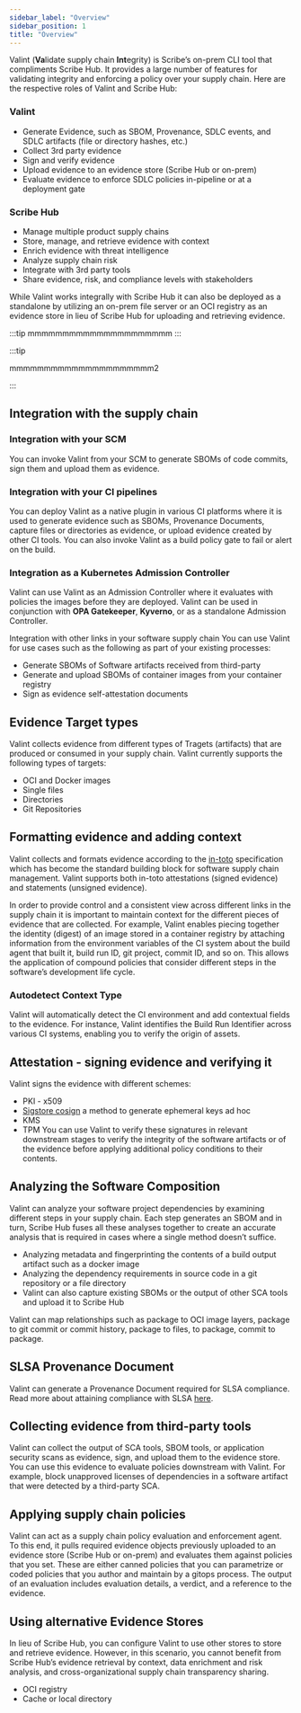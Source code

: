```yaml
---
sidebar_label: "Overview"
sidebar_position: 1
title: "Overview"
---
```


Valint (**Va**lidate supply chain **Int**egrity) is Scribe’s on-prem CLI tool that compliments Scribe Hub. It provides a large number of features for validating integrity and enforcing a policy over your supply chain. 
Here are the respective roles of Valint and Scribe Hub:

### Valint
* Generate Evidence, such as SBOM, Provenance, SDLC events, and SDLC artifacts (file or directory hashes, etc.)
* Collect 3rd party evidence
* Sign and verify evidence
* Upload evidence to an evidence store (Scribe Hub or on-prem)
* Evaluate evidence to enforce SDLC policies in-pipeline or at a deployment gate

### Scribe Hub
* Manage multiple product supply chains
* Store, manage, and retrieve evidence with context
* Enrich evidence with threat intelligence
* Analyze supply chain risk
* Integrate with 3rd party tools
* Share evidence, risk, and compliance levels with stakeholders

While Valint works integrally with Scribe Hub it can also be deployed as a standalone by utilizing an on-prem file server or an OCI registry as an evidence store in lieu of Scribe Hub for uploading and retrieving evidence.

:::tip
mmmmmmmmmmmmmmmmmmmmm
:::

:::tip

mmmmmmmmmmmmmmmmmmmmm2

:::

## Integration with the supply chain

### Integration with your SCM
You can invoke Valint from your SCM to generate SBOMs of code commits, sign them and upload them as evidence.

### Integration with your CI pipelines
You can deploy Valint as a native plugin in various CI platforms where it is used to generate evidence such as SBOMs, Provenance Documents, capture files or directories as evidence, or upload evidence created by other CI tools.
You can also invoke Valint as a build policy gate to fail or alert on the build.

### Integration as a Kubernetes Admission Controller
Valint can use Valint as an Admission Controller where it evaluates with policies the images before they are deployed.
Valint can be used in conjunction with **OPA Gatekeeper**, **Kyverno**, or as a standalone Admission Controller.

Integration with other links in your software supply chain
You can use Valint for use cases such as the following as part of your existing processes:
* Generate SBOMs of Software artifacts received from third-party
* Generate and upload SBOMs of container images from your container registry
* Sign as evidence self-attestation documents

## Evidence Target types​
Valint collects evidence from different types of Tragets (artifacts) that are produced or consumed in your supply chain. Valint currently supports the following types of targets:

* OCI and Docker images
* Single files
* Directories
* Git Repositories

## Formatting evidence and adding context
Valint collects and formats evidence according to the [in-toto](https://in-toto.io/specs/) specification which has become the standard building block for software supply chain management. Valint supports both in-toto attestations (signed evidence) and statements (unsigned evidence).

In order to provide control and a consistent view across different links in the supply chain it is important to maintain context for the different pieces of evidence that are collected. For example, Valint enables piecing together the identity (digest) of an image stored in a container registry by attaching information from the environment variables of the CI system about the build agent that built it, build run ID, git project, commit ID, and so on.
This allows the application of compound policies that consider different steps in the software’s development life cycle.

### Autodetect Context Type
Valint will automatically detect the CI environment and add contextual fields to the evidence. For instance, Valint identifies the Build Run Identifier across various CI systems, enabling you to verify the origin of assets.

## Attestation - signing evidence and verifying it
Valint signs the evidence with different schemes:
* PKI - x509
* [Sigstore cosign](https://docs.sigstore.dev/signing/quickstart/) a method to generate ephemeral keys ad hoc
* KMS
* TPM
You can use Valint to verify these signatures in relevant downstream stages to verify the integrity of the software artifacts or of the evidence before applying additional policy conditions to their contents.

## Analyzing the Software Composition
Valint can analyze your software project dependencies by examining different steps in your supply chain. Each step generates an SBOM and in turn, Scribe Hub fuses all these analyses together to create an accurate analysis that is required in cases where a single method doesn’t suffice.

* Analyzing metadata and fingerprinting the contents of a build output artifact such as a docker image
* Analyzing the dependency requirements in source code in a git repository or a file directory
* Valint can also capture existing SBOMs or the output of other SCA tools and upload it to Scribe Hub

Valint can map relationships such as package to OCI image layers, package to git commit or commit history, package to files, to package, commit to package.

## SLSA Provenance Document
Valint can generate a Provenance Document required for SLSA compliance. Read more about attaining compliance with SLSA [here](https://scribe-security.netlify.app/docs/guides/secure-sfw-slsa/).

## Collecting evidence from third-party tools
Valint can collect the output of SCA tools, SBOM tools, or application security scans as evidence, sign, and upload them to the evidence store. You can use this evidence to evaluate policies downstream with Valint. For example, block unapproved licenses of dependencies in a software artifact that were detected by a third-party SCA.

## Applying supply chain policies
Valint can act as a supply chain policy evaluation and enforcement agent. To this end, it pulls required evidence objects previously uploaded to an evidence store (Scribe Hub or on-prem) and evaluates them against policies that you set. These are either canned policies that you can parametrize or coded policies that you author and maintain by a gitops process.
The output of an evaluation includes evaluation details, a verdict, and a reference to the evidence.

## Using alternative Evidence Stores
In lieu of Scribe Hub, you can configure Valint to use other stores to store and retrieve evidence. However, in this scenario, you cannot benefit from Scribe Hub’s evidence retrieval by context, data enrichment and risk analysis, and cross-organizational supply chain transparency sharing.
* OCI registry 
* Cache or local directory 
